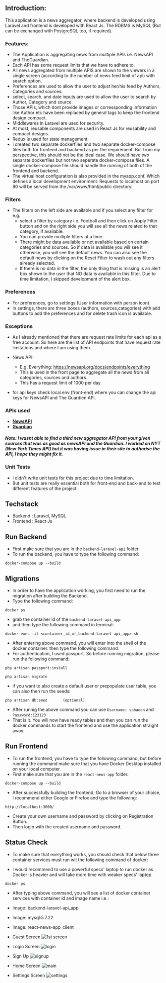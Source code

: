 ## Introduction:

This application is a news aggregator, where backend is developed using Laravel and frontend is developed with React Js. 
The RDBMS is MySQL (But can be exchanged with PostgreSQL too, if required). 

### Features:

- The Application is aggregating news from multiple APIs i.e. NewsAPI and TheGuardian. 
- Each API has some request limits that we have to adhere to.
- All news aggregated from multiple APIS are shown to the viewers in a single screen (according to the number of news feed limit of api) with search option.
- Preferences are used to allow the user to adjust her/his feed by Authors, Categories and sources.
- select, search, and date inputs are used to allow the user to search by Author, Category and source.
- Those APIs, which dont provide images or corressponding information like Author etc have been replaced by general tags to keep the frontend design compact.
- Middlewares in Laravel are used for security.
- At most, reusable components are used in React Js for reusability and compact designs. 
- Redux is used for state management.
- I created two separate dockerfiles and two separate docker-compose files both for frontend and backend as per the requirement. But from my perspective, this should not be the ideal case. We should have two separate dockerfiles but not two seperate docker-compose files. A single docker-compose file should handle the running of both of the frontend and backend. 
- The virtual host configuration is also provided in the myapp.conf. Which defines a local development environment. Requests to localhost on port 80 will be served from the /var/www/html/public directory.

### Filters 
- The filters on the left side are available and if you select any filter for e.g. 
  - select a filter by category i.e. Football and then click on Apply Filter button and on the right side you will see all the news related to that category, if available. 
  - You can provide multiple filters at a time. 
  - There might be data available or not available based on certain categories and sources. So if data is available you will see it otherwise, you will see the default news. You can also see the default news by clicking on the Reset Filter to wash out any filters already selected. 
  - If there is no data in the filter, the only thing that is missing is an alert box shown to the user that NO data is available in this filter. Due to time limitation, I skipped development of the alert box.


### Preferences
- For preferences, go to settings (User information with person icon).
- In settings, there are three boxes (authors, sources,catagories) with add buttons to add the preferences and for delete trash icon is available.

### Exceptions
- As I already mentioned that there are request rate limits for each api as a free account. So here are the list of API endpoints that have request rate limitations and where I am using them.

- News API: 
  - E.g. Everything: https://newsapi.org/docs/endpoints/everything
  - This is used in the front page to aggregate all the news from all categories, sources and authors. 
  - This has a request limit of 1000 per day.
- for api keys check local.env (front-end) where you can change the api keys for NewsAPI and The Guardien API.

### APIs used

- **[NewsAPI](https://newsapi.org/)**
- **[Guardian](https://open-platform.theguardian.com/documentation/)**

##### Note: I wasnt able to find a third new aggregator API from your given sources that was as good as newsAPI and the Guardian. I worked on NYT (New York Times API) but it was having issue in their site to authorise the API, I hope they might fix it.

### Unit Tests
- I didn't write unit tests for this project due to time limitation. 
- But unit tests are really essential both for front-end and back-end to test different features of the project. 

## Techstack
- Backend : Laravel, MySQL
- Frontend : React Js

## Run Backend
- First make sure that you are in the ```backend-laravel-api``` folder.
- To run the backend, you have to type the following command:
```
docker-compose up --build
```

## Migrations
- In order to have the application working, you first need to run the migration after building the Backend. 
- Type the following command:
```
docker ps
```
- grab the container id of the ```backend-laravel-api_app```
- and then type the following command in terminal:
```
docker exec -it <container_id_of_backend-laravel-api_app> sh
```
- After entering above command, you will enter into the shell of the docker container. then type the following command:
- For authentication, I used passport. So before running migration, please run the following command:
```
php artisan passport:install
```
```
php artisan migrate
```
- if you want to also create a default user or prepopulate user table, you can also then run the seeds:
```
php artisan db:seed       (optional)
```
- After runnig the above command you can use ``Username: sabaoon`` and ``Password:123123``
- That is it. You will now have ready tables and then you can run the docker commands to start the frontend and use the application straight away. 



## Run Frontend

- To run the frontend, you have to type the following command, but before running the command make sure that you have Docker Desktop installed on your local computer. 
- First make sure that you are in the ```react-news-app``` folder.
```
docker-compose up --build
```
- After successfully building the frontend, Go to a browser of your choice, I recommend either Google or Firefox and type the following:
```
http://localhost:3000/
```
- Create your own username and password by clicking on Registration Button. 
- Then login with the created username and password. 

## Status Check
- To make sure that everything works, you should check that below three container services must run wit the following command of docker:

- I would recommend to use a powerful specs' laptop to run docker as Docker is heavier and will take more time with weaker specs' laptop.
```
docker ps
```
- After typing above command, you will see a list of docker container services with container id and image name i.e.:
- Image: backend-laravel-api_app
- Image: mysql:5.7.22
- Image: react-news-app_client

- Guest Screen
![1st screen](https://github.com/sabaoonbedar/backend-laravel-api/assets/65660680/71acabe9-5992-4a3d-a8f8-63226351227a)

- Login Screen
![login](https://github.com/sabaoonbedar/backend-laravel-api/assets/65660680/b66b7313-30a3-4bf5-9cff-f1edd1186505)

- Sign Up
![signup](https://github.com/sabaoonbedar/backend-laravel-api/assets/65660680/8b71e88d-40a6-45aa-93f2-5f498f5ca8ba)

- Home Screen
![main](https://github.com/sabaoonbedar/backend-laravel-api/assets/65660680/429a287f-96c1-42bb-982f-5ebdc27a52ea)

- Settings Screen
![settings](https://github.com/sabaoonbedar/backend-laravel-api/assets/65660680/2b195d28-184a-4162-aa40-1752725da9e3)






